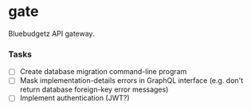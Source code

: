 # gate

Bluebudgetz API gateway.

### Tasks

- [ ] Create database migration command-line program
- [ ] Mask implementation-details errors in GraphQL interface (e.g. don't return database foreign-key error messages)
- [ ] Implement authentication (JWT?)
